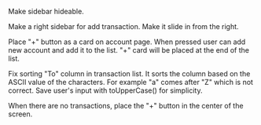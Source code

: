 Make sidebar hideable.

Make a right sidebar for add transaction. Make it slide in from the right.

Place "+" button as a card on account page. When pressed user can add new account and add it to the list. "+" card will be placed
at the end of the list.

Fix sorting "To" column in transaction list. It sorts the column based on the ASCII value of the characters. For example "a" comes
after "Z" which is not correct. Save user's input with toUpperCase() for simplicity.

When there are no transactions, place the "+" button in the center of the screen.
